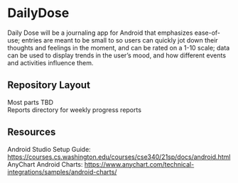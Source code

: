 # DailyDose
Daily Dose will be a journaling app for Android that emphasizes ease-of-use; entries are meant to be small to so users can quickly jot down their thoughts and feelings in the moment, and can be rated on a 1-10 scale; data can be used to display trends in the user’s mood, and how different events and activities influence them.

## Repository Layout
Most parts TBD<br>
Reports directory for weekly progress reports

## Resources
Android Studio Setup Guide: https://courses.cs.washington.edu/courses/cse340/21sp/docs/android.html<br>
AnyChart Android Charts: https://www.anychart.com/technical-integrations/samples/android-charts/
